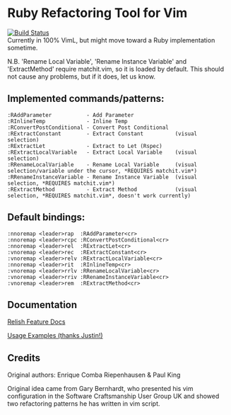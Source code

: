 # Ruby Refactoring Tool for Vim

[![Build Status](https://travis-ci.org/killphi/vim-ruby-refactoring.svg?branch=changes)
](https://travis-ci.org/killphi/vim-ruby-refactoring)  
Currently in 100% VimL, but might move toward a Ruby implementation sometime.

N.B. 'Rename Local Variable', 'Rename Instance Variable' and 'ExtractMethod'
require matchit.vim, so it is loaded by default. This should not cause any
problems, but if it does, let us know.

## Implemented commands/patterns:

    :RAddParameter           - Add Parameter
    :RInlineTemp             - Inline Temp
    :RConvertPostConditional - Convert Post Conditional
    :RExtractConstant        - Extract Constant          (visual selection)
    :RExtractLet             - Extract to Let (Rspec)
    :RExtractLocalVariable   - Extract Local Variable    (visual selection)
    :RRenameLocalVariable    - Rename Local Variable     (visual selection/variable under the cursor, *REQUIRES matchit.vim*)
    :RRenameInstanceVariable - Rename Instance Variable  (visual selection, *REQUIRES matchit.vim*)
    :RExtractMethod          - Extract Method            (visual selection, *REQUIRES matchit.vim*, doesn't work currently)

## Default bindings:

    :nnoremap <leader>rap  :RAddParameter<cr>
    :nnoremap <leader>rcpc :RConvertPostConditional<cr>
    :nnoremap <leader>rel  :RExtractLet<cr>
    :vnoremap <leader>rec  :RExtractConstant<cr>
    :vnoremap <leader>relv :RExtractLocalVariable<cr>
    :nnoremap <leader>rit  :RInlineTemp<cr>
    :vnoremap <leader>rrlv :RRenameLocalVariable<cr>
    :vnoremap <leader>rriv :RRenameInstanceVariable<cr>
    :vnoremap <leader>rem  :RExtractMethod<cr>

## Documentation

[Relish Feature Docs](http://relishapp.com/despo/vim-ruby-refactoring)

[Usage Examples (thanks Justin!)](http://justinram.wordpress.com/2010/12/30/vim-ruby-refactoring-series/)


## Credits

Original authors: Enrique Comba Riepenhausen & Paul King

Original idea came from Gary Bernhardt, who presented his vim configuration in
the Software Craftsmanship User Group UK and showed two refactoring patterns he
has written in vim script.

